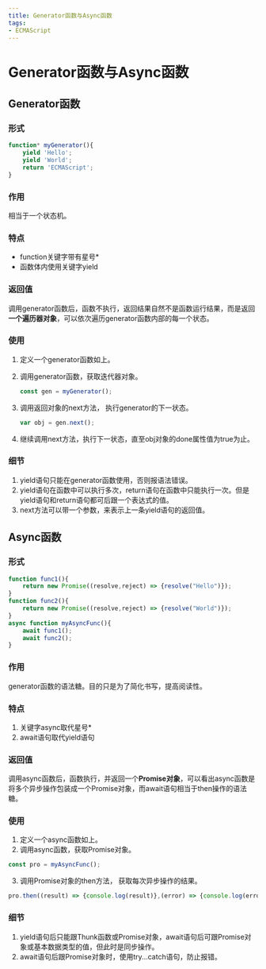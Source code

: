 ```yaml
---
title: Generator函数与Async函数
tags: 
- ECMAScript
---
```

# Generator函数与Async函数

## Generator函数

### 形式

```JavaScript
function* myGenerator(){
	yield 'Hello';
	yield 'World';
	return 'ECMAScript';
}
```

### 作用
相当于一个状态机。
<!--more-->
### 特点
 - function关键字带有星号*
 - 函数体内使用关键字yield

### 返回值
调用generator函数后，函数不执行，返回结果自然不是函数运行结果，而是返回**一个遍历器对象**，可以依次遍历generator函数内部的每一个状态。

### 使用
1.  定义一个generator函数如上。
2. 调用generator函数，获取迭代器对象。

	```JavaScript
	const gen = myGenerator();
	```

3.  调用返回对象的next方法，  执行generator的下一状态。

	```JavaScript
	var obj = gen.next();
	```

4.  继续调用next方法，执行下一状态，直至obj对象的done属性值为true为止。

### 细节
1. yield语句只能在generator函数使用，否则报语法错误。
2. yield语句在函数中可以执行多次，return语句在函数中只能执行一次。但是yield语句和return语句都可后跟一个表达式的值。
3. next方法可以带一个参数，来表示上一条yield语句的返回值。

## Async函数
### 形式

```JavaScript
function func1(){
	return new Promise((resolve,reject) => {resolve("Hello")});
}
function func2(){
	return new Promise((resolve,reject) => {resolve("World")});
}
async function myAsyncFunc(){
	await func1();
	await func2();
}
```

### 作用
generator函数的语法糖。目的只是为了简化书写，提高阅读性。

### 特点
1. 关键字async取代星号*
2. await语句取代yield语句

### 返回值
调用async函数后，函数执行，并返回一个**Promise对象**，可以看出async函数是将多个异步操作包装成一个Promise对象，而await语句相当于then操作的语法糖。

### 使用
1.  定义一个async函数如上。
2. 调用async函数，获取Promise对象。

```JavaScript
const pro = myAsyncFunc();
```

3.  调用Promise对象的then方法，  获取每次异步操作的结果。

```JavaScript
pro.then((result) => {console.log(result)},(error) => {console.log(error)});
```

### 细节
1. yield语句后只能跟Thunk函数或Promise对象，await语句后可跟Promise对象或基本数据类型的值，但此时是同步操作。
2. await语句后跟Promise对象时，使用try...catch语句，防止报错。




